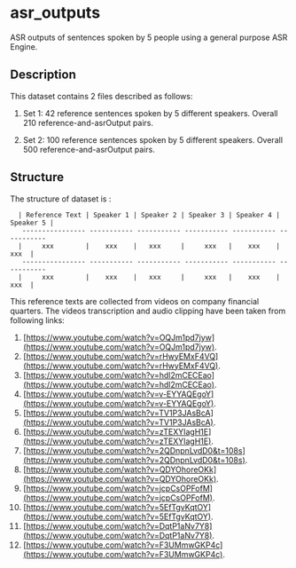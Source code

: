 # asr_outputs
ASR outputs of sentences spoken by 5 people using a general purpose ASR Engine.

## Description
This dataset contains 2 files described as follows:
  1. Set 1: 42 reference sentences spoken by 5 different speakers. Overall 210 reference-and-asrOutput pairs.
  
  2. Set 2: 100 reference sentences spoken by 5 different speakers. Overall 500 reference-and-asrOutput pairs.
  
## Structure
The structure of dataset is :
      
      | Reference Text | Speaker 1 | Speaker 2 | Speaker 3 | Speaker 4 | Speaker 5 |
       ---------------- ----------- ----------- ----------- ----------- -----------
      |     xxx        |    xxx    |   xxx     |     xxx   |    xxx    |      xxx  | 
       ---------------- ----------- ----------- ----------- ----------- -----------
      |     xxx        |    xxx    |   xxx     |     xxx   |    xxx    |      xxx  | 
      

This reference texts are collected from videos on company financial quarters. The videos transcription and audio clipping have been taken from following links:
    
1.  [https://www.youtube.com/watch?v=OQJm1pd7jyw](https://www.youtube.com/watch?v=OQJm1pd7jyw).
2.  [https://www.youtube.com/watch?v=rHwyEMxF4VQ](https://www.youtube.com/watch?v=rHwyEMxF4VQ).
3.  [https://www.youtube.com/watch?v=hdl2mCECEao](https://www.youtube.com/watch?v=hdl2mCECEao).
4.  [https://www.youtube.com/watch?v=v-EYYAQEgoY](https://www.youtube.com/watch?v=v-EYYAQEgoY).
5.  [https://www.youtube.com/watch?v=TV1P3JAsBcA](https://www.youtube.com/watch?v=TV1P3JAsBcA).
6.  [https://www.youtube.com/watch?v=zTEXYIagH1E](https://www.youtube.com/watch?v=zTEXYIagH1E).
7.  [https://www.youtube.com/watch?v=2QDnpnLvdD0&t=108s](https://www.youtube.com/watch?v=2QDnpnLvdD0&t=108s).
8.  [https://www.youtube.com/watch?v=QDYOhoreOKk](https://www.youtube.com/watch?v=QDYOhoreOKk).
9.  [https://www.youtube.com/watch?v=jcpCsOPFofM](https://www.youtube.com/watch?v=jcpCsOPFofM).
10. [https://www.youtube.com/watch?v=5EfTgvKqtOY](https://www.youtube.com/watch?v=5EfTgvKqtOY).
11. [https://www.youtube.com/watch?v=DqtP1aNv7Y8](https://www.youtube.com/watch?v=DqtP1aNv7Y8).
12. [https://www.youtube.com/watch?v=F3UMmwGKP4c](https://www.youtube.com/watch?v=F3UMmwGKP4c).
    
